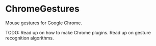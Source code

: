 ChromeGestures
==============

Mouse gestures for Google Chrome.

TODO:
  Read up on how to make Chrome plugins.
  Read up on gesture recognition algorithms.
